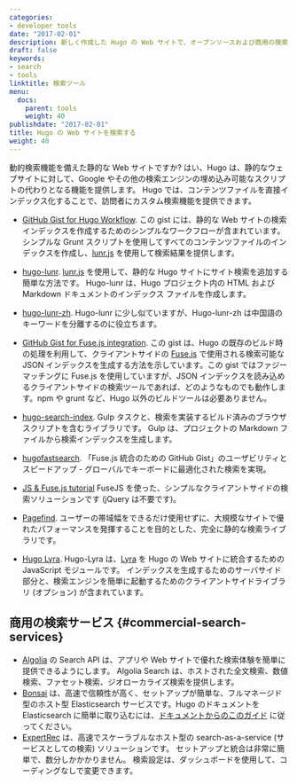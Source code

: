 ```yaml
---
categories:
- developer tools
date: "2017-02-01"
description: 新しく作成した Hugo の Web サイトで、オープンソースおよび商用の検索オプションの一部を参照してください。
draft: false
keywords:
- search
- tools
linktitle: 検索ツール
menu:
  docs:
    parent: tools
    weight: 40
publishdate: "2017-02-01"
title: Hugo の Web サイトを検索する
weight: 40
---
```


動的検索機能を備えた静的な Web サイトですか? はい、Hugo は、静的なウェブサイトに対して、Google やその他の検索エンジンの埋め込み可能なスクリプトの代わりとなる機能を提供します。 Hugo では、コンテンツファイルを直接インデックス化することで、訪問者にカスタム検索機能を提供できます。

* [GitHub Gist for Hugo Workflow](https://gist.github.com/sebz/efddfc8fdcb6b480f567). この gist には、静的な Web サイトの検索インデックスを作成するためのシンプルなワークフローが含まれています。シンプルな Grunt スクリプトを使用してすべてのコンテンツファイルのインデックスを作成し、[lunr.js](https://lunrjs.com/) を使用して検索結果を提供します。

* [hugo-lunr](https://www.npmjs.com/package/hugo-lunr). [lunr.js](https://lunrjs.com/) を使用して、静的な Hugo サイトにサイト検索を追加する簡単な方法です。 Hugo-lunr は、Hugo プロジェクト内の HTML および Markdown ドキュメントのインデックス ファイルを作成します。
* [hugo-lunr-zh](https://www.npmjs.com/package/hugo-lunr-zh). Hugo-lunr に少し似ていますが、Hugo-lunr-zh は中国語のキーワードを分離するのに役立ちます。
* [GitHub Gist for Fuse.js integration](https://gist.github.com/eddiewebb/735feb48f50f0ddd65ae5606a1cb41ae). この gist は、Hugo の既存のビルド時の処理を利用して、クライアントサイドの [Fuse.js](https://fusejs.io/) で使用される検索可能な JSON インデックスを生成する方法を示しています。この gist ではファジーマッチングに Fuse.js を使用していますが、JSON インデックスを読み込めるクライアントサイドの検索ツールであれば、どのようなものでも動作します。npm や grunt など、Hugo 以外のビルドツールは必要ありません。
* [hugo-search-index](https://www.npmjs.com/package/hugo-search-index). Gulp タスクと、検索を実装するビルド済みのブラウザ スクリプトを含むライブラリです。 Gulp は、プロジェクトの Markdown ファイルから検索インデックスを生成します。
* [hugofastsearch](https://gist.github.com/cmod/5410eae147e4318164258742dd053993). 「Fuse.js 統合のための GitHub Gist」のユーザビリティとスピードアップ - グローバルでキーボードに最適化された検索を実現。
* [JS & Fuse.js tutorial](https://makewithhugo.com/add-search-to-a-hugo-site/) FuseJS を使った、シンプルなクライアントサイドの検索ソリューションです (jQuery は不要です)。
* [Pagefind](https://github.com/cloudcannon/pagefind). ユーザーの帯域幅をできるだけ使用せずに、大規模なサイトで優れたパフォーマンスを発揮することを目的とした、完全に静的な検索ライブラリです。
* [Hugo Lyra](https://github.com/paolomainardi/hugo-lyra). Hugo-Lyra は、[Lyra](https://github.com/LyraSearch/lyra) を Hugo の Web サイトに統合するための JavaScript モジュールです。 インデックスを生成するためのサーバサイド部分と、検索エンジンを簡単に起動するためのクライアントサイドライブラリ (オプション) が含まれています。


## 商用の検索サービス {#commercial-search-services}

* [Algolia](https://www.algolia.com/) の Search API は、アプリや Web サイトで優れた検索体験を簡単に提供できるようにします。 Algolia Search は、ホストされた全文検索、数値検索、ファセット検索、ジオローカライズ検索を提供します。
* [Bonsai](https://www.bonsai.io) は、高速で信頼性が高く、セットアップが簡単な、フルマネージド型のホスト型 Elasticsearch サービスです。Hugo のドキュメントを Elasticsearch に簡単に取り込むには、[ドキュメントからのこのガイド](https://docs.bonsai.io/hc/en-us/articles/13929190788756-Hugo) に従ってください。
* [ExpertRec](https://www.expertrec.com/) は、高速でスケーラブルなホスト型の search-as-a-service (サービスとしての検索) ソリューションです。 セットアップと統合は非常に簡単で、数分しかかかりません。 検索設定は、ダッシュボードを使用して、コーディングなしで変更できます。
